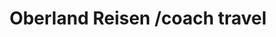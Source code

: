 ---
title: "Oberland Reisen /coach travel"
url: /grindelwald/oberland-reisen-coach-travel/
shop: Reisebüro
---
